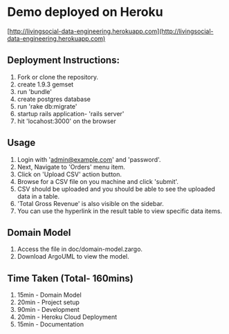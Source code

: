 # Demo deployed on Heroku
[http://livingsocial-data-engineering.herokuapp.com](http://livingsocial-data-engineering.herokuapp.com)


## Deployment Instructions:
1. Fork or clone the repository.
1. create 1.9.3 gemset
1. run 'bundle'
1. create postgres database
1. run 'rake db:migrate'
1. startup rails application- 'rails server'
1. hit 'locahost:3000' on the browser


## Usage
1. Login with 'admin@example.com' and 'password'.
1. Next, Navigate to 'Orders' menu item.
1. Click on 'Upload CSV' action button.
1. Browse for a CSV file on you machine and click 'submit'.
1. CSV should be uploaded and you should be able to see the uploaded data in a table.
1. 'Total Gross Revenue' is also visible on the sidebar.
1. You can use the hyperlink in the result table to view specific data items.

## Domain Model
1. Access the file in doc/domain-model.zargo.
1. Download ArgoUML to view the model.

## Time Taken (Total- 160mins)
1. 15min - Domain Model
1. 20min - Project setup
1. 90min - Development
1. 20min - Heroku Cloud Deployment
1. 15min - Documentation
